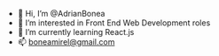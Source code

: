 - 👋 Hi, I’m @AdrianBonea
- 👀 I’m interested in Front End Web Development roles
- 🌱 I’m currently learning React.js
- 📫 boneamirel@gmail.com

